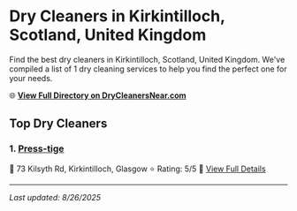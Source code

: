 # Dry Cleaners in Kirkintilloch, Scotland, United Kingdom

Find the best dry cleaners in Kirkintilloch, Scotland, United Kingdom. We've compiled a list of 1 dry cleaning services to help you find the perfect one for your needs.

🌐 **[View Full Directory on DryCleanersNear.com](https://drycleanersnear.com/city/United%20Kingdom/Scotland/Kirkintilloch)**

## Top Dry Cleaners

### 1. [Press-tige](https://drycleanersnear.com/dryCleaner/689408bcfa09c6c0709d95e8/press-tige)
📍 73 Kilsyth Rd, Kirkintilloch, Glasgow
⭐ Rating: 5/5
🔗 [View Full Details](https://drycleanersnear.com/dryCleaner/689408bcfa09c6c0709d95e8/press-tige)


---

*Last updated: 8/26/2025*
